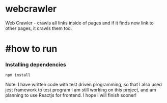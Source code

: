 # webcrawler
Web Crawler - crawls all links inside of pages and if it finds new link to other pages, it crawls them too.

# #how to run

### Installing dependencies

`npm install`

Note:
I have written code with test driven programming, so that I also used jest framework to test program
I am still working on this project, and am planning to use Reactjs for frontend. I hope i will finish sooner!
